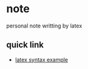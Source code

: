 # note
personal note writting by latex

## quick link
- [latex syntax example](./tex/example/example.pdf)
